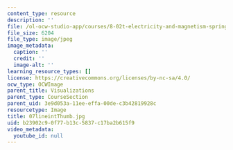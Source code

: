 ```yaml
---
content_type: resource
description: ''
file: /ol-ocw-studio-app/courses/8-02t-electricity-and-magnetism-spring-2005/b23902c90f77b13c5837c17ba2b615f9_07lineintThumb.jpg
file_size: 6204
file_type: image/jpeg
image_metadata:
  caption: ''
  credit: ''
  image-alt: ''
learning_resource_types: []
license: https://creativecommons.org/licenses/by-nc-sa/4.0/
ocw_type: OCWImage
parent_title: Visualizations
parent_type: CourseSection
parent_uid: 3e9d053a-11ee-effa-00de-c3b42819928c
resourcetype: Image
title: 07lineintThumb.jpg
uid: b23902c9-0f77-b13c-5837-c17ba2b615f9
video_metadata:
  youtube_id: null
---
```

